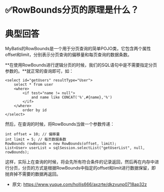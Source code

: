 # ✅RowBounds分页的原理是什么？
<!--page header-->

<a name="W7pDZ"></a>
# 典型回答

MyBatis的RowBounds是一个用于分页查询的简单POJO类，它包含两个属性offset和limit，分别表示分页查询的偏移量和每页查询的数据条数。

**在使用RowBounds进行逻辑分页的时候，我们的SQL语句中是不需要指定分页参数的。**就正常的查询即可，如：

```
<select id="getUsers" resultType="User">
    select * from user
    <where>
        <if test="name != null">
            and name like CONCAT('%',#{name},'%')
        </if>
    </where>
		order by id
</select>
```

然后，在查询的时候，将RowBounds当做一个参数传递：

```
int offset = 10; // 偏移量
int limit = 5; // 每页数据条数
RowBounds rowBounds = new RowBounds(offset, limit);
List<User> userList = sqlSession.selectList("getUserList", null, rowBounds);
```

这样，实际上在查询的时候，将会先所有符合条件的记录返回，然后再在内存中进行分页，分页的方式是根据RowBounds中指定的offset和limit进行数据保留，即抛弃掉不需要的数据再返回。


<!--page footer-->
- 原文: <https://www.yuque.com/hollis666/axzrte/dkzvunp0718ap32z>